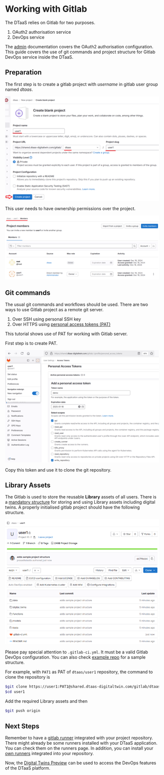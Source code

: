 # Working with Gitlab

The DTaaS relies on Gitlab for two purposes.

1. OAuth2 authorisation service
1. DevOps service

The [admin](../../admin/overview.md) documentation covers
the OAuth2 authorisation configuration.
This guide covers the use of git commands and project structure
for Gitlab DevOps service inside the DTaaS.

## Preparation

The first step is to create a gitlab project with *username*
in gitlab user group named *dtaas*.

![Gitlab project create](./create-repo.png)

This user needs to have ownership permissions over the project.

![Project ownership](./repo-ownership.png)

## Git commands

The usual git commands and workflows should be used. There are two ways to
use Gitlab project as a remote git server.

1. Over SSH using personal SSH key
1. Over HTTPS using
   [personal access tokens (PAT)](https://docs.gitlab.com/ee/user/profile/personal_access_tokens.html)

This tutorial shows use of PAT for working with Gitlab server.

First step is to create PAT.

![Create PAT](create-PAT.png)

Copy this token and use it to clone the git repository.

## Library Assets

The Gitlab is used to store the reusable **Library**
assets of all users.
There is a [mandatory structure](../servers/lib/assets.md) for storing and
using Library assets including digital twins. A properly initialised
gitlab project should have the following structure.

![Project structure](./user-repo.png)

Please pay special attention to `.gitlab-ci.yml`. It must be a valid
Gitlab DevOps configuration. You can also check
[example repo](https://gitlab.com/dtaas/user1) for a sample structure.

For example, with `PAT1` as PAT of
`dtaas/user1` repository, the command to clone the repository is

```sh
$git clone https://user1:PAT1@shared.dtaas-digitaltwin.com/gitlab/dtaas/user1.git
$cd user1
```

Add the required Library assets and then

```sh
$git push origin
```

## Next Steps

Remember to have a [gitlab runner](../../admin/gitlab/runner.md) integrated
with your project repository. There might already be some runners installed
with your DTaaS application. You can check them on the runners page.
In addition, you can install your
[own runners](../../admin/gitlab/runner.md) integrated into your repository.

Now, the [Digital Twins Preview](../digital-twins/devops/ui.md) can be used
to access the DevOps features of the DTaaS platform.

